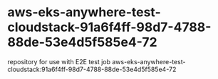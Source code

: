 # aws-eks-anywhere-test-cloudstack-91a6f4ff-98d7-4788-88de-53e4d5f585e4-72
repository for use with E2E test job aws-eks-anywhere-test-cloudstack:91a6f4ff-98d7-4788-88de-53e4d5f585e4-72
